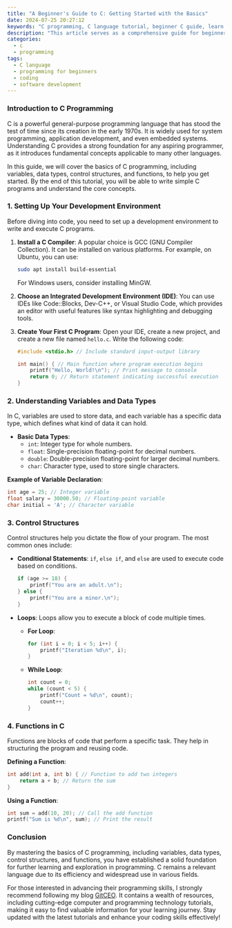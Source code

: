 ```yaml
---
title: "A Beginner's Guide to C: Getting Started with the Basics"
date: 2024-07-25 20:27:12
keywords: "C programming, C language tutorial, beginner C guide, learn C programming, C basics"
description: "This article serves as a comprehensive guide for beginners looking to start their journey in C programming. By understanding the fundamental concepts, a beginner can lay a strong foundation for more advanced programming topics. This guide covers variables, data types, control structures, and functions, with clear explanations and practical code examples. Each section is designed to provide a thorough understanding of the C language, making it easier for learners to grasp the basics of programming. We will also discuss common mistakes and how to avoid them, as well as resources for further learning. If you're eager to dive into coding, this tutorial is the perfect start. With step-by-step instructions, aspiring programmers can confidently embark on their C programming journey."
categories:
  - c
  - programming
tags:
  - C language
  - programming for beginners
  - coding
  - software development
---
```


### Introduction to C Programming

C is a powerful general-purpose programming language that has stood the test of time since its creation in the early 1970s. It is widely used for system programming, application development, and even embedded systems. Understanding C provides a strong foundation for any aspiring programmer, as it introduces fundamental concepts applicable to many other languages. 

In this guide, we will cover the basics of C programming, including variables, data types, control structures, and functions, to help you get started. By the end of this tutorial, you will be able to write simple C programs and understand the core concepts.

<!-- more -->

### 1. Setting Up Your Development Environment

Before diving into code, you need to set up a development environment to write and execute C programs. 

1. **Install a C Compiler**: A popular choice is GCC (GNU Compiler Collection). It can be installed on various platforms. For example, on Ubuntu, you can use:
   ```bash
   sudo apt install build-essential
   ```
   For Windows users, consider installing MinGW.

2. **Choose an Integrated Development Environment (IDE)**: You can use IDEs like Code::Blocks, Dev-C++, or Visual Studio Code, which provides an editor with useful features like syntax highlighting and debugging tools.

3. **Create Your First C Program**: Open your IDE, create a new project, and create a new file named `hello.c`. Write the following code:
   ```c
   #include <stdio.h> // Include standard input-output library

   int main() { // Main function where program execution begins
       printf("Hello, World!\n"); // Print message to console
       return 0; // Return statement indicating successful execution
   }
   ```

### 2. Understanding Variables and Data Types

In C, variables are used to store data, and each variable has a specific data type, which defines what kind of data it can hold.

- **Basic Data Types**:
  - `int`: Integer type for whole numbers.
  - `float`: Single-precision floating-point for decimal numbers.
  - `double`: Double-precision floating-point for larger decimal numbers.
  - `char`: Character type, used to store single characters.

**Example of Variable Declaration**:
```c
int age = 25; // Integer variable
float salary = 30000.50; // Floating-point variable
char initial = 'A'; // Character variable
```

### 3. Control Structures

Control structures help you dictate the flow of your program. The most common ones include:

- **Conditional Statements**: `if`, `else if`, and `else` are used to execute code based on conditions.
  
  ```c
  if (age >= 18) {
      printf("You are an adult.\n");
  } else {
      printf("You are a minor.\n");
  }
  ```

- **Loops**: Loops allow you to execute a block of code multiple times.

  - **For Loop**:
    ```c
    for (int i = 0; i < 5; i++) {
        printf("Iteration %d\n", i);
    }
    ```

  - **While Loop**:
    ```c
    int count = 0;
    while (count < 5) {
        printf("Count = %d\n", count);
        count++;
    }
    ```

### 4. Functions in C

Functions are blocks of code that perform a specific task. They help in structuring the program and reusing code. 

**Defining a Function**:
```c
int add(int a, int b) { // Function to add two integers
    return a + b; // Return the sum
}
```
**Using a Function**:
```c
int sum = add(10, 20); // Call the add function
printf("Sum is %d\n", sum); // Print the result
```

### Conclusion

By mastering the basics of C programming, including variables, data types, control structures, and functions, you have established a solid foundation for further learning and exploration in programming. C remains a relevant language due to its efficiency and widespread use in various fields.

For those interested in advancing their programming skills, I strongly recommend following my blog [GitCEO](https://gitceo.com). It contains a wealth of resources, including cutting-edge computer and programming technology tutorials, making it easy to find valuable information for your learning journey. Stay updated with the latest tutorials and enhance your coding skills effectively!